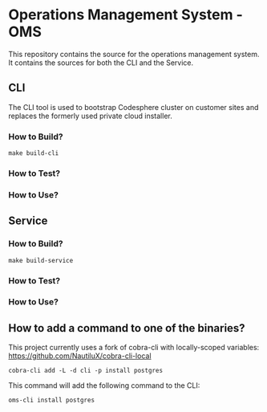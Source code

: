 # Operations Management System - OMS

This repository contains the source for the operations management system. It
contains the sources for both the CLI and the Service. 

## CLI
The CLI tool is used to bootstrap Codesphere cluster on customer sites and
replaces the formerly used private cloud installer.

### How to Build?

```shell
make build-cli
```

### How to Test?


### How to Use?


## Service

### How to Build?

```shell
make build-service
```

### How to Test?


### How to Use?


## How to add a command to one of the binaries?

This project currently uses a fork of cobra-cli with locally-scoped variables: https://github.com/NautiluX/cobra-cli-local

```shell
cobra-cli add -L -d cli -p install postgres
```

This command will add the following command to the CLI:

```shell
oms-cli install postgres
```
